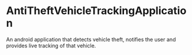 # AntiTheftVehicleTrackingApplication
An android application that detects vehicle theft, notifies the user and provides live tracking of that vehicle.

